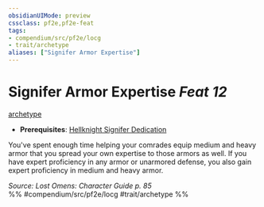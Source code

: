 ```yaml
---
obsidianUIMode: preview
cssclass: pf2e,pf2e-feat
tags:
- compendium/src/pf2e/locg
- trait/archetype
aliases: ["Signifer Armor Expertise"]
---
```

# Signifer Armor Expertise  *Feat 12*  
[archetype](../../rules/traits/archetype.md)  

- **Prerequisites**: [Hellknight Signifer Dedication](hellknight-signifer-dedication-locg.md)

You've spent enough time helping your comrades equip medium and heavy armor that you spread your own expertise to those armors as well. If you have expert proficiency in any armor or unarmored defense, you also gain expert proficiency in medium and heavy armor.

*Source: Lost Omens: Character Guide p. 85*  
%% #compendium/src/pf2e/locg #trait/archetype %%
